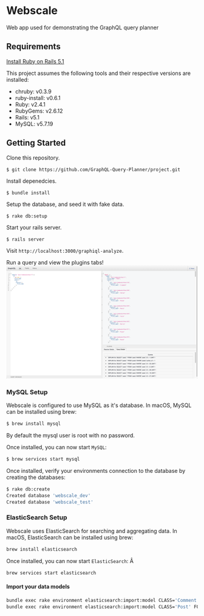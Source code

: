# Webscale
Web app used for demonstrating the GraphQL query planner

## Requirements

[Install Ruby on Rails 5.1](http://railsapps.github.io/installrubyonrails-mac.html)

This project assumes the following tools and their respective versions are installed:
* chruby: v0.3.9
* ruby-install: v0.6.1
* Ruby: v2.4.1
* RubyGems: v2.6.12
* Rails: v5.1
* MySQL: v5.7.19



## Getting Started

Clone this repository.

```
$ git clone https://github.com/GraphQL-Query-Planner/project.git
```

Install depenedcies.

```
$ bundle install
```

Setup the database, and seed it with fake data.
```
$ rake db:setup
```

Start your rails server.

```
$ rails server
```

Visit `http://localhost:3000/graphiql-analyze`.

Run a query and view the plugins tabs!
![Plugins](./images/plugins.png)


### MySQL Setup

Webscale is configured to use MySQL as it's database. In macOS, MySQL can be installed using brew:

```bash
$ brew install mysql
```

By default the mysql user is root with no password.

Once installed, you can now start `MySQL`:
```bash
$ brew services start mysql
```

Once installed, verify your environments connection to the database by creating the databases:

```bash
$ rake db:create
Created database 'webscale_dev'
Created database 'webscale_test'
```

### ElasticSearch Setup

Webscale uses ElasticSearch for searching and aggregating data. In macOS, ElasticSearch can be installed using brew:

```bash
brew install elasticsearch
```

Once installed, you can now start `ElasticSearch`:
Â
```bash
brew services start elasticsearch
```

#### Import your data models

```bash
bundle exec rake environment elasticsearch:import:model CLASS='Comment' FORCE=y
bundle exec rake environment elasticsearch:import:model CLASS='Post' FORCE=y
```
